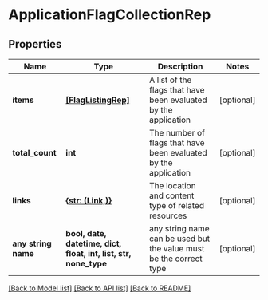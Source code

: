 # ApplicationFlagCollectionRep


## Properties
Name | Type | Description | Notes
------------ | ------------- | ------------- | -------------
**items** | [**[FlagListingRep]**](FlagListingRep.md) | A list of the flags that have been evaluated by the application | [optional] 
**total_count** | **int** | The number of flags that have been evaluated by the application | [optional] 
**links** | [**{str: (Link,)}**](Link.md) | The location and content type of related resources | [optional] 
**any string name** | **bool, date, datetime, dict, float, int, list, str, none_type** | any string name can be used but the value must be the correct type | [optional]

[[Back to Model list]](../README.md#documentation-for-models) [[Back to API list]](../README.md#documentation-for-api-endpoints) [[Back to README]](../README.md)


